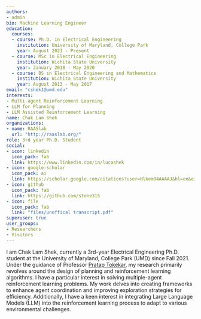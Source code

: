 ```yaml
---
authors:
- admin
bio: Machine Learning Engineer
education:
  courses:
  - course: Ph.D. in Electrical Engineering
    institution: University of Maryland, College Park
    year: August 2021 - Present
  - course: MSc in Electrical Engineering
    institution: Wichita State University
    year: January 2018 - May 2020
  - course: BS in Electrical Engineering and Mathematics
    institution: Wichita State University
    year: August 2013 - May 2017
email: "cshek1@umd.edu"
interests:
- Multi-agent Reinforcement Learning 
- LLM for Planning
- LLM Assisted Reinforcement Learning
name: Chak Lam Shek
organizations:
- name: RAASlab
  url: "http://raaslab.org/"
role: 3rd year Ph.D. Student
social:
- icon: linkedin
  icon_pack: fab
  link: https://www.linkedin.com/in/lucashek
- icon: google-scholar
  icon_pack: ai
  link: https://scholar.google.com/citations?user=Hlkem94AAAAJ&hl=en&oi=ao
- icon: github
  icon_pack: fab
  link: https://github.com/stone315
- icon: file
  icon_pack: fab
  link: "files/unoffical transcript.pdf"
superuser: true
user_groups:
- Researchers
- Visitors
---
```


I am Chak Lam Shek, currently a 3rd-year Electrical Engineering Ph.D. student at the University of Maryland, College Park (UMD) since Fall 2021. Under the guidance of Professor [Pratap Tokekar](https://www.cs.umd.edu/people/tokekar), my research primarily revolves around the design of planning and reinforcement learning algorithms. I have a particular interest in solving multiple-agent reinforcement learning problems. My work delves into creating frameworks to enhance agent coordination and improving exploration strategies for efficiency. Additionally, I have a keen interest in integrating Large Language Models (LLM) into the reinforcement learning process to adapt to various environmental challenges.



